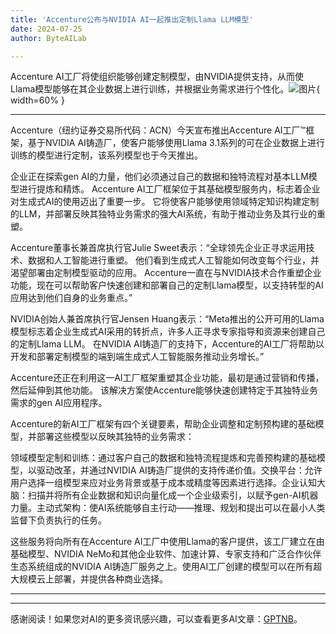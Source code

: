 ```yaml
---
title: 'Accenture公布与NVIDIA AI一起推出定制Llama LLM模型'
date: 2024-07-25
author: ByteAILab

---
```


Accenture AI工厂将使组织能够创建定制模型，由NVIDIA提供支持，从而使Llama模型能够在其企业数据上进行训练，并根据业务需求进行个性化。![图片](https://ai-techpark.com/wp-content/uploads/2024/07/Accentur-960x540.jpg){ width=60% }

---


Accenture（纽约证券交易所代码：ACN）今天宣布推出Accenture AI工厂™框架，基于NVIDIA AI铸造厂，使客户能够使用Llama 3.1系列的可在企业数据上进行训练的模型进行定制，该系列模型也于今天推出。

企业正在探索gen AI的力量，他们必须通过自己的数据和独特流程对基本LLM模型进行提炼和精炼。 Accenture AI工厂框架位于其基础模型服务内，标志着企业对生成式AI的使用迈出了重要一步。 它将使客户能够使用领域特定知识构建定制的LLM，并部署反映其独特业务需求的强大AI系统，有助于推动业务及其行业的重塑。

Accenture董事长兼首席执行官Julie Sweet表示：“全球领先企业正寻求运用技术、数据和人工智能进行重塑。 他们看到生成式人工智能如何改变每个行业，并渴望部署由定制模型驱动的应用。 Accenture一直在与NVIDIA技术合作重塑企业功能，现在可以帮助客户快速创建和部署自己的定制Llama模型，以支持转型的AI应用达到他们自身的业务重点。”

NVIDIA创始人兼首席执行官Jensen Huang表示：“Meta推出的公开可用的Llama模型标志着企业生成式AI采用的转折点，许多人正寻求专家指导和资源来创建自己的定制Llama LLM。 在NVIDIA AI铸造厂的支持下，Accenture的AI工厂将帮助以开发和部署定制模型的端到端生成式人工智能服务推动业务增长。”

Accenture还正在利用这一AI工厂框架重塑其企业功能，最初是通过营销和传播，然后延伸到其他功能。 该解决方案使Accenture能够快速创建特定于其独特业务需求的gen AI应用程序。

Accenture的新AI工厂框架有四个关键要素，帮助企业调整和定制预构建的基础模型，并部署这些模型以反映其独特的业务需求：

领域模型定制和训练：通过客户自己的数据和独特流程提炼和完善预构建的基础模型，以驱动改革，并通过NVIDIA AI铸造厂提供的支持传递价值。交换平台：允许用户选择一组模型来应对业务背景或基于成本或精度等因素进行选择。企业认知大脑：扫描并将所有企业数据和知识向量化成一个企业级索引，以赋予gen-AI机器力量。主动式架构：使AI系统能够自主行动——推理、规划和提出可以在最小人类监督下负责执行的任务。

这些服务将向所有在Accenture AI工厂中使用Llama的客户提供，该工厂建立在由基础模型、NVIDIA NeMo和其他企业软件、加速计算、专家支持和广泛合作伙伴生态系统组成的NVIDIA AI铸造厂服务之上。使用AI工厂创建的模型可以在所有超大规模云上部署，并提供各种商业选择。


---
---
感谢阅读！如果您对AI的更多资讯感兴趣，可以查看更多AI文章：[GPTNB](https://gptnb.com)。